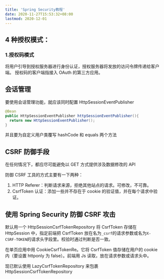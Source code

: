 ```yaml
---
title: 'Spring Security教程'
date: 2020-11-27T15:53:32+08:00
lastmod: 2020-12-01
---
```


## 4 种授权模式：

### 1.授权码模式

将用户引导到授权服务器进行身份认证，授权服务器将发放的访问令牌传递给客户端。
授权码的客户端指接入 OAuth 的第三方应用。

## 会话管理

要使用会话管理功能，就应该同时配置 HttpSessionEventPublisher

```java
@Bean
public HttpSessionEventPublisher httpSessionEventPublisher(){
  return new HttpSessionEventPublisher();
}
```

并且要为自定义用户类覆写 hashCode 和 equals 两个方法

## CSRF 防御手段

在任何情况下，都应尽可能避免以 GET 方式提供涉及数据修改的 API

防御 CSRF 工具的方式主要有一下两种：

1. HTTP Referer：判断请求来源，拒绝其他站点的请求。可修改，不可靠。
2. CsrfToken 认证：添加一些并不存在于 cookie 的验证值，并在每个请求中验证。

## 使用 Spring Security 防御 CSRF 攻击

默认用一个 HttpSessionCsrfTokenRepository 将 CsrfToken 存储在 HttpSession 中，指定前端把 CsrfToken 放在名为`_csrf`的请求参数或名为`X-CSRF-TOKEN`的请求头字段里。校验时通过判断是否一致。

在单页应用中用 CookieCsrfTokenRe。它将 CsrfToken 值存储在用户的 cookie 内（要设置 httponly 为 false）。前端用 Js 读取，放在请求参数或请求头中。

现已默认使用 LazyCsrfTokenRepository 来包裹 HttpSessionCsrfTokenRepository

